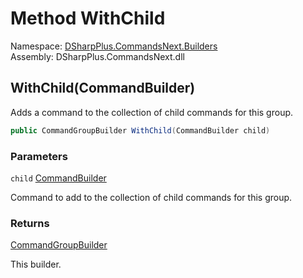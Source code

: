# Method WithChild

Namespace: [DSharpPlus.CommandsNext.Builders](DSharpPlus.CommandsNext.Builders.md)  
Assembly: DSharpPlus.CommandsNext.dll

## <a id="DSharpPlus_CommandsNext_Builders_CommandGroupBuilder_WithChild_DSharpPlus_CommandsNext_Builders_CommandBuilder_"></a>WithChild\(CommandBuilder\)

Adds a command to the collection of child commands for this group.

```csharp
public CommandGroupBuilder WithChild(CommandBuilder child)
```

### Parameters

`child` [CommandBuilder](DSharpPlus.CommandsNext.Builders.CommandBuilder.md)

Command to add to the collection of child commands for this group.

### Returns

[CommandGroupBuilder](DSharpPlus.CommandsNext.Builders.CommandGroupBuilder.md)

This builder.


